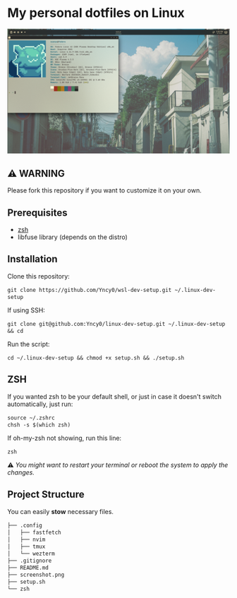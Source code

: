 # My personal dotfiles on Linux

![image](screenshot.png)

## ⚠️ WARNING

Please fork this repository if you want to customize it on your own.

## Prerequisites

- [zsh](https://github.com/ohmyzsh/ohmyzsh/wiki/Installing-ZSH)
- libfuse library (depends on the distro)

## Installation

Clone this repository:
```
git clone https://github.com/Yncy0/wsl-dev-setup.git ~/.linux-dev-setup
```

If using SSH:
```
git clone git@github.com:Yncy0/linux-dev-setup.git ~/.linux-dev-setup && cd
```

Run the script:
```
cd ~/.linux-dev-setup && chmod +x setup.sh && ./setup.sh
```

## ZSH
If you wanted zsh to be your default shell, or just in case it doesn't switch automatically, just run:

```
source ~/.zshrc
chsh -s $(which zsh)
```

If oh-my-zsh not showing, run this line:
```
zsh
```
⚠️ *You might want to restart your terminal or reboot the system to apply the changes.*


## Project Structure
You can easily **stow** necessary files.
```
├── .config
│   ├── fastfetch
│   ├── nvim
│   ├── tmux
│   └── wezterm
├── .gitignore
├── README.md
├── screenshot.png
├── setup.sh
└── zsh
```
